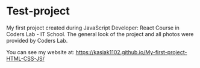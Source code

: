 # Test-project

My first project created during JavaScript Developer: React Course in Coders Lab - IT School. 
The general look of the project and all photos were provided by Coders Lab.

You can see my website at:
https://kasiak1102.github.io/My-first-project-HTML-CSS-JS/


